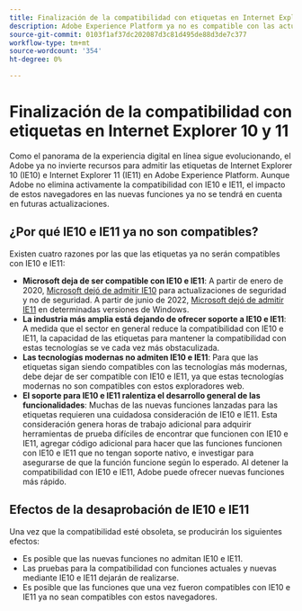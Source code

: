 ```yaml
---
title: Finalización de la compatibilidad con etiquetas en Internet Explorer 10 y 11
description: Adobe Experience Platform ya no es compatible con las actualizaciones de las etiquetas de Internet Explorer 10 y 11.
source-git-commit: 0103f1af37dc202087d3c81d495de88d3de7c377
workflow-type: tm+mt
source-wordcount: '354'
ht-degree: 0%

---
```


# Finalización de la compatibilidad con etiquetas en Internet Explorer 10 y 11

Como el panorama de la experiencia digital en línea sigue evolucionando, el Adobe ya no invierte recursos para admitir las etiquetas de Internet Explorer 10 (IE10) e Internet Explorer 11 (IE11) en Adobe Experience Platform. Aunque Adobe no elimina activamente la compatibilidad con IE10 e IE11, el impacto de estos navegadores en las nuevas funciones ya no se tendrá en cuenta en futuras actualizaciones.

## ¿Por qué IE10 e IE11 ya no son compatibles?

Existen cuatro razones por las que las etiquetas ya no serán compatibles con IE10 e IE11:

* **Microsoft deja de ser compatible con IE10 e IE11**: A partir de enero de 2020, [Microsoft dejó de admitir IE10](https://docs.microsoft.com/en-us/lifecycle/announcements/internet-explorer-10-end-of-support) para actualizaciones de seguridad y no de seguridad. A partir de junio de 2022, [Microsoft dejó de admitir IE11](https://docs.microsoft.com/en-us/lifecycle/announcements/internet-explorer-11-end-of-support) en determinadas versiones de Windows.
* **La industria más amplia está dejando de ofrecer soporte a IE10 e IE11**: A medida que el sector en general reduce la compatibilidad con IE10 e IE11, la capacidad de las etiquetas para mantener la compatibilidad con estas tecnologías se ve cada vez más obstaculizada.
* **Las tecnologías modernas no admiten IE10 e IE11**: Para que las etiquetas sigan siendo compatibles con las tecnologías más modernas, debe dejar de ser compatible con IE10 e IE11, ya que estas tecnologías modernas no son compatibles con estos exploradores web.
* **El soporte para IE10 e IE11 ralentiza el desarrollo general de las funcionalidades**: Muchas de las nuevas funciones lanzadas para las etiquetas requieren una cuidadosa consideración de IE10 e IE11. Esta consideración genera horas de trabajo adicional para adquirir herramientas de prueba difíciles de encontrar que funcionen con IE10 e IE11, agregar código adicional para hacer que las funciones funcionen con IE10 e IE11 que no tengan soporte nativo, e investigar para asegurarse de que la función funcione según lo esperado. Al detener la compatibilidad con IE10 e IE11, Adobe puede ofrecer nuevas funciones más rápido.

## Efectos de la desaprobación de IE10 e IE11

Una vez que la compatibilidad esté obsoleta, se producirán los siguientes efectos:

* Es posible que las nuevas funciones no admitan IE10 e IE11.
* Las pruebas para la compatibilidad con funciones actuales y nuevas mediante IE10 e IE11 dejarán de realizarse.
* Es posible que las funciones que una vez fueron compatibles con IE10 e IE11 ya no sean compatibles con estos navegadores.
